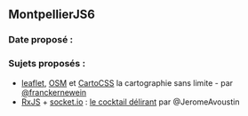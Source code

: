 
## MontpellierJS6

### Date proposé : 

### Sujets proposés :

- [leaflet](leafletjs.com), [OSM](http://www.openstreetmap.org/) et [CartoCSS](http://wiki.openstreetmap.org/wiki/CartoCSS) la cartographie sans limite - par [@franckernewein](https://github.com/FranckErnewein)
-  [RxJS](https://github.com/Reactive-Extensions/RxJS) + [socket.io](https://github.com/Automattic/socket.io) : [le cocktail délirant](https://github.com/rehia/poc-rxjs) par @JeromeAvoustin
